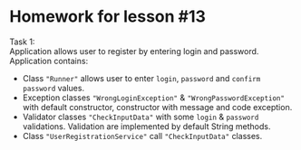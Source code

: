 # Homework for lesson #13
Task 1:</br>
Application allows user to register by entering login and password. Application contains:
- Class <code>"Runner"</code> allows user to enter <code>login</code>, <code>password</code> and <code>confirm password</code> values.
- Exception classes <code>"WrongLoginException"</code> & <code>"WrongPasswordException"</code> with default constructor, constructor
with message and code exception.
- Validator classes <code>"CheckInputData"</code> with some <code>login</code> & <code>password</code> validations.
Validation are implemented by default String methods.
- Class <code>"UserRegistrationService"</code> call <code>"CheckInputData"</code> classes.
